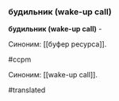 ### будильник (wake-up call)

**будильник (wake-up call)** -

Синоним: [[буфер ресурса]].

#ccpm

Синоним: [[wake-up call]].

#translated
